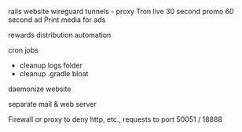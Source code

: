 rails website
wireguard tunnels - proxy 
Tron live
30 second promo
60 second ad
Print media for ads

rewards distribution automation




cron jobs
 - cleanup logs folder
 - cleanup .gradle bloat

daemonize website


separate mail & web server


Firewall or proxy to deny http, etc., requests to port 50051 / 18888